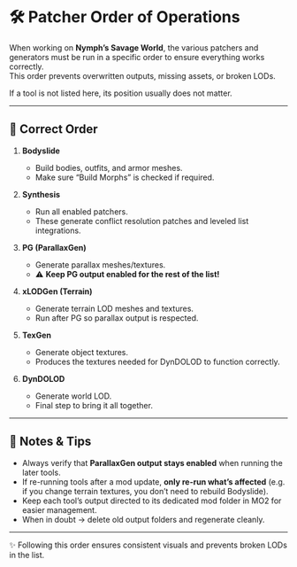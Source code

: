 # 🛠️ Patcher Order of Operations

When working on **Nymph’s Savage World**, the various patchers and generators must be run in a specific order to ensure everything works correctly.  
This order prevents overwritten outputs, missing assets, or broken LODs.

If a tool is not listed here, its position usually does not matter.

---

## 📑 Correct Order

1. **Bodyslide**  
   - Build bodies, outfits, and armor meshes.  
   - Make sure “Build Morphs” is checked if required.  

2. **Synthesis**  
   - Run all enabled patchers.  
   - These generate conflict resolution patches and leveled list integrations.  

3. **PG (ParallaxGen)**  
   - Generate parallax meshes/textures.  
   - ⚠️ **Keep PG output enabled for the rest of the list!**  

4. **xLODGen (Terrain)**  
   - Generate terrain LOD meshes and textures.  
   - Run after PG so parallax output is respected.  

5. **TexGen**  
   - Generate object textures.  
   - Produces the textures needed for DynDOLOD to function correctly.  

6. **DynDOLOD**  
   - Generate world LOD.  
   - Final step to bring it all together.  

---

## 🔔 Notes & Tips
- Always verify that **ParallaxGen output stays enabled** when running the later tools.  
- If re-running tools after a mod update, **only re-run what’s affected** (e.g. if you change terrain textures, you don’t need to rebuild Bodyslide).  
- Keep each tool’s output directed to its dedicated mod folder in MO2 for easier management.  
- When in doubt → delete old output folders and regenerate cleanly.  

---

✨ Following this order ensures consistent visuals and prevents broken LODs in the list.  
